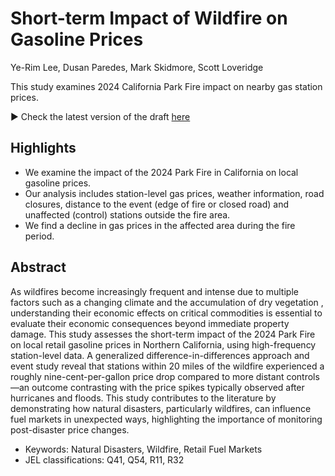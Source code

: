 # Short-term Impact of Wildfire on Gasoline Prices
Ye-Rim Lee, Dusan Paredes, Mark Skidmore, Scott Loveridge

This study examines 2024 California Park Fire impact on nearby gas station prices.

▶️ Check the latest version of the draft [here](Draft.pdf)

## Highlights
-	We examine the impact of the 2024 Park Fire in California on local gasoline prices.
-	Our analysis includes station-level gas prices, weather information, road closures, distance to the event (edge of fire or closed road) and unaffected (control) stations outside the fire area. 
-	We find a decline in gas prices in the affected area during the fire period.


## Abstract 

As wildfires become increasingly frequent and intense due to multiple factors such as a changing climate and the accumulation of dry vegetation , understanding their economic effects on critical commodities is essential to evaluate their economic consequences beyond immediate property damage. This study assesses the short-term impact of the 2024 Park Fire on local retail gasoline prices in Northern California, using high-frequency station-level data. A generalized difference-in-differences approach and event study reveal that stations within 20 miles of the wildfire experienced a roughly nine-cent-per-gallon price drop compared to more distant controls—an outcome contrasting with the price spikes typically observed after hurricanes and floods. This study contributes to the literature by demonstrating how natural disasters, particularly wildfires, can influence fuel markets in unexpected ways, highlighting the importance of monitoring post-disaster price changes. 

- Keywords: Natural Disasters, Wildfire, Retail Fuel Markets	
- JEL classifications: Q41, Q54, R11, R32
